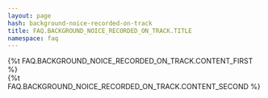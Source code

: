 ```yaml
---
layout: page
hash: background-noice-recorded-on-track
title: FAQ.BACKGROUND_NOICE_RECORDED_ON_TRACK.TITLE
namespace: faq
---
```

{%t FAQ.BACKGROUND_NOICE_RECORDED_ON_TRACK.CONTENT_FIRST %}
<br />
{%t FAQ.BACKGROUND_NOICE_RECORDED_ON_TRACK.CONTENT_SECOND %}